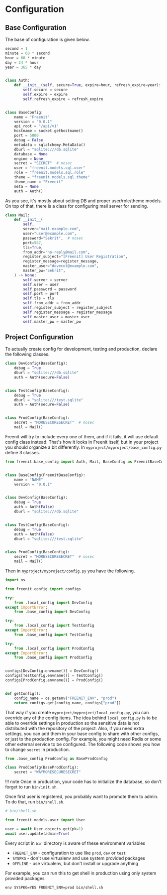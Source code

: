 # Configuration

## Base Configuration

The base of configuration is given below.

```py
second = 1
minute = 60 * second
hour = 60 * minute
day = 24 * hour
year = 365 * day


class Auth:
    def __init__(self, secure=True, expire=hour, refresh_expire=year):
        self.secure = secure
        self.expire = expire
        self.refresh_expire = refresh_expire


class BaseConfig:
    name = "Freenit"
    version = "0.0.1"
    api_root = "/api/v1"
    hostname = socket.gethostname()
    port = 5000
    debug = False
    metadata = sqlalchemy.MetaData()
    dburl = "sqlite:///db.sqlite"
    database = None
    engine = None
    secret = "SECRET"  # nosec
    user = "freenit.models.sql.user"
    role = "freenit.models.sql.role"
    theme = "freenit.models.sql.theme"
    theme_name = "Freenit"
    meta = None
    auth = Auth()
```

As you see, it's mostly about setting DB and proper user/role/theme models. On top of that, there
is a class for configuring mail server for sending.

```py
class Mail:
    def __init__(
        self,
        server="mail.example.com",
        user="user@example.com",
        password="Sekrit",  # nosec
        port=587,
        tls=True,
        from_addr="no-reply@mail.com",
        register_subject="[Freenit] User Registration",
        register_message=register_message,
        master_user="dovecot@example.com",
        master_pw="Sekrit",
    ) -> None:
        self.server = server
        self.user = user
        self.password = password
        self.port = port
        self.tls = tls
        self.from_addr = from_addr
        self.register_subject = register_subject
        self.register_message = register_message
        self.master_user = master_user
        self.master_pw = master_pw

```

## Project Configuration

To actually create config for development, testing and production, declare the following classes.

```py
class DevConfig(BaseConfig):
    debug = True
    dburl = "sqlite:///db.sqlite"
    auth = Auth(secure=False)


class TestConfig(BaseConfig):
    debug = True
    dburl = "sqlite:///test.sqlite"
    auth = Auth(secure=False)


class ProdConfig(BaseConfig):
    secret = "MORESECURESECRET"  # nosec
    mail = Mail()
```

Freenit will try to include every one of them, and if it fails, it will use default config class
instead. That's how it looks in Freenit itself, but in your project you should organize a bit
differently. In `myproject/myproject/base_config.py` define 3 classes.

```py
from freenit.base_config import Auth, Mail, BaseConfig as FreenitBaseConfig


class BaseConfig(FreenitBaseConfig):
    name = "NAME"
    version = "0.0.1"


class DevConfig(BaseConfig):
    debug = True
    auth = Auth(False)
    dburl = "sqlite:///db.sqlite"


class TestConfig(BaseConfig):
    debug = True
    auth = Auth(False)
    dburl = "sqlite:///test.sqlite"


class ProdConfig(BaseConfig):
    secret = "MORESECURESECRET"  # nosec
    mail = Mail()
```

Then in `myproject/myproject/config.py` you have the following.

```py
import os

from freenit.config import configs

try:
    from .local_config import DevConfig
except ImportError:
    from .base_config import DevConfig

try:
    from .local_config import TestConfig
except ImportError:
    from .base_config import TestConfig

try:
    from .local_config import ProdConfig
except ImportError:
    from .base_config import ProdConfig


configs[DevConfig.envname()] = DevConfig()
configs[TestConfig.envname()] = TestConfig()
configs[ProdConfig.envname()] = ProdConfig()


def getConfig():
    config_name = os.getenv("FREENIT_ENV", "prod")
    return configs.get(config_name, configs["prod"])
```

That way if you create `myproject/myproject/local_config.py`, you can override any of the config
items. The idea behind `local_config.py` is to be able to override settings in production so the
sensitive data is not distributed with the repository of the project. Also, if you need extra
settings, you can add them in your base config to share with other configs, or just to the
production config. For example, you might need Redis or some other external service to be
configured. The following code shows you how to change `secret` in production.

```py
from .base_config ProdConfig as BaseProdConfig

class ProdConfig(BaseProdConfig):
    secret = "WAYMORESECURESECRET"
```

!!! note 
    Once in production, your code has to initialize the database, so don't forget to run
    `bin/init.sh`.

Once first user is registered, you probably want to promote them to admin. To do that, run
`bin/shell.sh`.

```python
# bin/shell.sh

from freenit.models.user import User

user = await User.objects.get(pk=1)
await user.update(admin=True)
```

Every script in `bin` directory is aware of these environment variables

* `FREENIT_ENV` - configuration to use like `prod`, `dev` or `test`
* `SYSPKG` - don't use virtualenv and use system provided packages
* `OFFLINE` - use virtualenv, but don't install or upgrade anything

For example, you can run this to get shell in production using only system provided packages

```
env SYSPKG=YES FREENIT_ENV=prod bin/shell.sh
```

